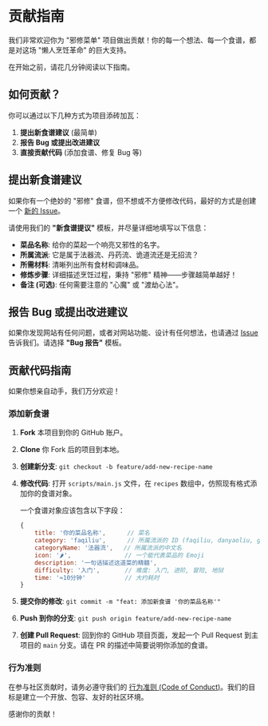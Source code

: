 # 贡献指南

我们非常欢迎你为 "邪修菜单" 项目做出贡献！你的每一个想法、每一个食谱，都是对这场 "懒人烹饪革命" 的巨大支持。

在开始之前，请花几分钟阅读以下指南。

## 如何贡献？

你可以通过以下几种方式为项目添砖加瓦：

1.  **提出新食谱建议** (最简单)
2.  **报告 Bug 或提出改进建议**
3.  **直接贡献代码** (添加食谱、修复 Bug 等)

## 提出新食谱建议

如果你有一个绝妙的 "邪修" 食谱，但不想或不方便修改代码，最好的方式是创建一个 [新的 Issue](https://github.com/your-username/evil-cooking-menu/issues/new/choose)。

请使用我们的 **"新食谱提议"** 模板，并尽量详细地填写以下信息：

- **菜品名称**: 给你的菜起一个响亮又邪性的名字。
- **所属流派**: 它是属于法器流、丹药流、诡道流还是无招流？
- **所需材料**: 清晰列出所有食材和调味品。
- **修炼步骤**: 详细描述烹饪过程，秉持 "邪修" 精神——步骤越简单越好！
- **备注 (可选)**: 任何需要注意的 "心魔" 或 "渡劫心法"。

## 报告 Bug 或提出改进建议

如果你发现网站有任何问题，或者对网站功能、设计有任何想法，也请通过 [Issue](https://github.com/your-username/evil-cooking-menu/issues/new/choose) 告诉我们。请选择 **"Bug 报告"** 模板。

## 贡献代码指南

如果你想亲自动手，我们万分欢迎！

### 添加新食谱

1.  **Fork** 本项目到你的 GitHub 账户。
2.  **Clone** 你 Fork 后的项目到本地。
3.  **创建新分支**: `git checkout -b feature/add-new-recipe-name`
4.  **修改代码**: 打开 `scripts/main.js` 文件，在 `recipes` 数组中，仿照现有格式添加你的食谱对象。

    一个食谱对象应该包含以下字段：
    ```javascript
    {
        title: '你的菜品名称',      // 菜名
        category: 'faqiliu',      // 所属流派的 ID (faqiliu, danyaoliu, guidaoliu, wuzhaoliu)
        categoryName: '法器流',   // 所属流派的中文名
        icon: '🌶️',               // 一个能代表菜品的 Emoji
        description: '一句话描述这道菜的精髓',
        difficulty: '入门',       // 难度: 入门, 进阶, 冒险, 地狱
        time: '≈10分钟'           // 大约耗时
    }
    ```
5.  **提交你的修改**: `git commit -m "feat: 添加新食谱 '你的菜品名称'"`
6.  **Push 到你的分支**: `git push origin feature/add-new-recipe-name`
7.  **创建 Pull Request**: 回到你的 GitHub 项目页面，发起一个 Pull Request 到主项目的 `main` 分支。请在 PR 的描述中简要说明你添加的食谱。

### 行为准则

在参与社区贡献时，请务必遵守我们的 [行为准则 (Code of Conduct)](./CODE_OF_CONDUCT.md)。我们的目标是建立一个开放、包容、友好的社区环境。

感谢你的贡献！
